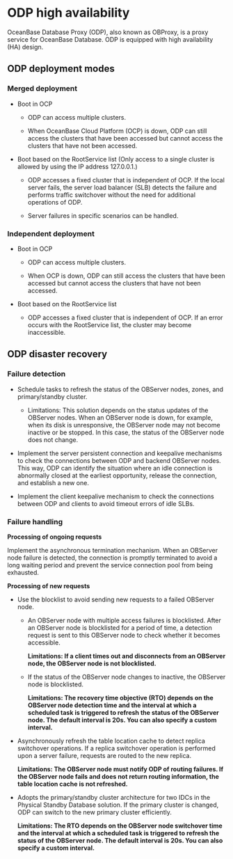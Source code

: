# ODP high availability

OceanBase Database Proxy (ODP), also known as OBProxy, is a proxy service for OceanBase Database. ODP is equipped with high availability (HA) design.

## ODP deployment modes

### Merged deployment

* Boot in OCP

   * ODP can access multiple clusters.

   * When OceanBase Cloud Platform (OCP) is down, ODP can still access the clusters that have been accessed but cannot access the clusters that have not been accessed.

* Boot based on the RootService list (Only access to a single cluster is allowed by using the IP address 127.0.0.1.)

   * ODP accesses a fixed cluster that is independent of OCP. If the local server fails, the server load balancer (SLB) detects the failure and performs traffic switchover without the need for additional operations of ODP.

   * Server failures in specific scenarios can be handled.

### Independent deployment

* Boot in OCP

   * ODP can access multiple clusters.

   * When OCP is down, ODP can still access the clusters that have been accessed but cannot access the clusters that have not been accessed.

* Boot based on the RootService list

   * ODP accesses a fixed cluster that is independent of OCP. If an error occurs with the RootService list, the cluster may become inaccessible.

## ODP disaster recovery

### Failure detection

* Schedule tasks to refresh the status of the OBServer nodes, zones, and primary/standby cluster.

   * Limitations: This solution depends on the status updates of the OBServer nodes. When an OBServer node is down, for example, when its disk is unresponsive, the OBServer node may not become inactive or be stopped. In this case, the status of the OBServer node does not change.

* Implement the server persistent connection and keepalive mechanisms to check the connections between ODP and backend OBServer nodes. This way, ODP can identify the situation where an idle connection is abnormally closed at the earliest opportunity, release the connection, and establish a new one.

* Implement the client keepalive mechanism to check the connections between ODP and clients to avoid timeout errors of idle SLBs.

### Failure handling

**Processing of ongoing requests**

Implement the asynchronous termination mechanism. When an OBServer node failure is detected, the connection is promptly terminated to avoid a long waiting period and prevent the service connection pool from being exhausted.

**Processing of new requests**

* Use the blocklist to avoid sending new requests to a failed OBServer node.

   * An OBServer node with multiple access failures is blocklisted. After an OBServer node is blocklisted for a period of time, a detection request is sent to this OBServer node to check whether it becomes accessible.

      **Limitations: If a client times out and disconnects from an OBServer node, the OBServer node is not blocklisted.**

   * If the status of the OBServer node changes to inactive, the OBServer node is blocklisted.

      **Limitations: The recovery time objective (RTO) depends on the OBServer node detection time and the interval at which a scheduled task is triggered to refresh the status of the OBServer node. The default interval is 20s. You can also specify a custom interval.**

* Asynchronously refresh the table location cache to detect replica switchover operations. If a replica switchover operation is performed upon a server failure, requests are routed to the new replica.

   **Limitations: The OBServer node must notify ODP of routing failures. If the OBServer node fails and does not return routing information, the table location cache is not refreshed.**

* Adopts the primary/standby cluster architecture for two IDCs in the Physical Standby Database solution. If the primary cluster is changed, ODP can switch to the new primary cluster efficiently.

   **Limitations: The RTO depends on the OBServer node switchover time and the interval at which a scheduled task is triggered to refresh the status of the OBServer node. The default interval is 20s. You can also specify a custom interval.**

